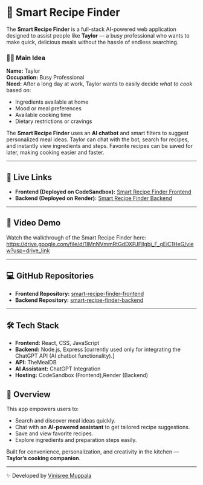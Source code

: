 # 🍳 Smart Recipe Finder

The **Smart Recipe Finder** is a full-stack AI-powered web application designed to assist people like **Taylor** — a busy professional who wants to make quick, delicious meals without the hassle of endless searching.

### 👩‍🍳 Main Idea
**Name:** Taylor  
**Occupation:** Busy Professional  
**Need:** After a long day at work, Taylor wants to easily decide *what to cook* based on:
- Ingredients available at home  
- Mood or meal preferences  
- Available cooking time  
- Dietary restrictions or cravings  

The **Smart Recipe Finder** uses an **AI chatbot** and smart filters to suggest personalized meal ideas. Taylor can chat with the bot, search for recipes, and instantly view ingredients and steps. Favorite recipes can be saved for later, making cooking easier and faster.

---

## 🚀 Live Links

- **Frontend (Deployed on CodeSandbox):** [Smart Recipe Finder Frontend](https://codesandbox.io/p/github/Muppalavinisree/smart-recipe-finder-frontend)  
- **Backend (Deployed on Render):** [Smart Recipe Finder Backend](https://smart-recipe-finder-backend-19ot.onrender.com)
- ---

## 🎥 Video Demo
Watch the walkthrough of the Smart Recipe Finder here: https://drive.google.com/file/d/1IMnNVmmRtGdDXPJFIlgbj_F_gEiC1HeG/view?usp=drive_link 


---

## 💻 GitHub Repositories

- **Frontend Repository:** [smart-recipe-finder-frontend](https://github.com/Muppalavinisree/smart-recipe-finder-frontend)  
- **Backend Repository:** [smart-recipe-finder-backend](https://github.com/Muppalavinisree/smart-recipe-finder-backend)

---
## 🛠️ Tech Stack
- **Frontend:** React, CSS, JavaScript  
- **Backend:** Node.js, Express [currently used only for integrating the ChatGPT API (AI chatbot functionality).]
- **API:** TheMealDB  
- **AI Assistant:** ChatGPT Integration  
- **Hosting:** CodeSandbox (Frontend),Render (Backend)


## 🧠 Overview

This app empowers users to:
- Search and discover meal ideas quickly.  
- Chat with an **AI-powered assistant** to get tailored recipe suggestions.  
- Save and view favorite recipes.  
- Explore ingredients and preparation steps easily.  

Built for convenience, personalization, and creativity in the kitchen — **Taylor’s cooking companion**.

---
✨ Developed by [Vinisree Muppala](https://github.com/Muppalavinisree)
